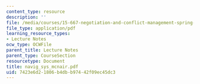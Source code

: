 ```yaml
---
content_type: resource
description: ''
file: /media/courses/15-667-negotiation-and-conflict-management-spring-2001/7423e6d21806b4dbb97442f09ec45dc3_navig_sys_mcnair.pdf
file_type: application/pdf
learning_resource_types:
- Lecture Notes
ocw_type: OCWFile
parent_title: Lecture Notes
parent_type: CourseSection
resourcetype: Document
title: navig_sys_mcnair.pdf
uid: 7423e6d2-1806-b4db-b974-42f09ec45dc3
---
```

